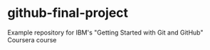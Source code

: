 # github-final-project
Example repository for IBM's "Getting Started with Git and GitHub" Coursera course
